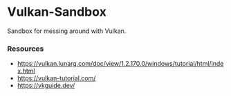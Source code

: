 # Vulkan-Sandbox
Sandbox for messing around with Vulkan.

### Resources

 - https://vulkan.lunarg.com/doc/view/1.2.170.0/windows/tutorial/html/index.html
 - https://vulkan-tutorial.com/
 - https://vkguide.dev/

